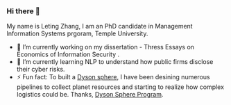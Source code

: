 ### Hi there 👋

My name is Leting Zhang, I am an PhD candidate in Management Information Systems prgoram, Temple University. 

- 🔭 I’m currently working on my dissertation - Thress Essays on Economics of Information Security . 
- 🌱 I’m currently learning NLP to understand how public firms disclose their cyber risks. 
- ⚡ Fun fact: To built a [Dyson sphere](https://en.wikipedia.org/wiki/Dyson_sphere), I have been desining numerous pipelines to collect planet resources and starting to realize how complex logistics could be. Thanks, [Dyson Sphere Program](https://store.steampowered.com/app/1366540/Dyson_Sphere_Program/). 

<!--
**letingz/letingz** is a ✨ _special_ ✨ repository because its `README.md` (this file) appears on your GitHub profile.

Here are some ideas to get you started:

- 🔭 I’m currently working on ...
- 🌱 I’m currently learning ...
- 👯 I’m looking to collaborate on ...
- 🤔 I’m looking for help with ...
- 💬 Ask me about ...
- 📫 How to reach me: ...
- 😄 Pronouns: ...
- ⚡ Fun fact: ...
-->
